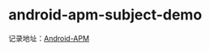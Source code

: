 # android-apm-subject-demo

记录地址：[Android-APM](https://www.notion.so/tanxiaoluo/Android-APM-WIP-9589c8b40bee46f5ad6284043cf0684e)

